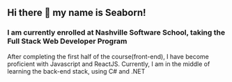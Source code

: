 ## Hi there 👋 my name is Seaborn!

### I am currently enrolled at Nashville Software School, taking the Full Stack Web Developer Program
After completing the first half of the course(front-end), I have become proficient with Javascript and ReactJS.
Currently, I am in the middle of learning the back-end stack, using C# and .NET

<!--
**seaborndan/seaborndan** is a ✨ _special_ ✨ repository because its `README.md` (this file) appears on your GitHub profile.

Here are some ideas to get you started:

- 🔭 I’m currently working on ...
- 🌱 I’m currently learning ...
- 👯 I’m looking to collaborate on ...
- 🤔 I’m looking for help with ...
- 💬 Ask me about ...
- 📫 How to reach me: ...
- 😄 Pronouns: ...
- ⚡ Fun fact: ...
-->


